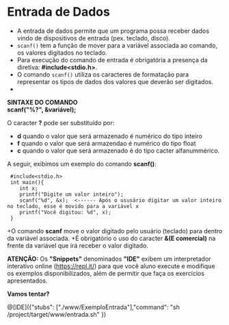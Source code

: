# Entrada de Dados
+ A entrada de dados permite que um programa possa receber dados vindo de dispositivos de entrada (pex. teclado, disco). 
+ `scanf()` tem a função de mover para a variável associada ao comando, os valores digitados no teclado.
+ Para execução do comando de entrada é obrigatória a presença da diretiva: <strong>#include<stdio.h></strong>. 
+ O comando `scanf()` utiliza os caracteres de formatação para representar os tipos de dados dos valores que deverão ser digitados. <br />
+ 
**SINTAXE DO COMANDO** <br />
**scanf("%?", &variável);** <br />

O caracter **?** pode ser substituído por:
+ **d** quando o valor que será armazenado é numérico do tipo inteiro
+ **f** quando o valor que será armazendao é numérico do tipo float
+ **c** quando o valor que será armazenado é do tipo cacter alfanummérico.

A seguir, exibimos um exemplo do comando <strong>scanf()</strong>:
```
 #include<stdio.h> 
 int main(){
    int x;
    printf("Digite um valor inteiro");
    scanf("%d", &x);  <------ Após o ususário digitar um valor inteiro no teclado, esse é movido para a variável x
    printf("Você digitou: %d", x);
 }
``` 
+O comando <strong>scanf</strong> move o valor digitado pelo usuário (teclado) para dentro da variável associada. 
+É obrigatório o uso do caracter <strong>&(E comercial)</strong> na frente da variável que irá receber o valor digitado.

<strong>ATENÇÃO:</strong> Os <strong>"Snippets"</strong> denominados <strong>"IDE"</strong> exibem um interpretador interativo online (https://repl.it/) para que você aluno execute e modifique os exemplos disponibilizados, além de permitir que faça os exercícios apresentados.

<strong>Vamos tentar?</strong>

@[IDE]({"stubs": ["./www/ExemploEntrada"],"command": "sh /project/target/www/entrada.sh"
})

